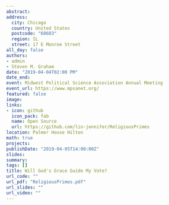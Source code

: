 ```yaml
---
abstract: 
address:
  city: Chicago
  country: United States
  postcode: "60603"
  region: IL
  street: 17 E Monroe Street
all_day: false
authors:
- admin
- Steven M. Graham
date: "2019-04-04T02:00 PM"
date_end: 
event: Midwest Political Science Association Annual Meeting
event_url: https://www.mpsanet.org/
featured: false
image:
links:
- icon: github
  icon_pack: fab
  name: Open Source
  url: https://github.com/lin-jennifer/ReligiousPrimes
location: Palmer House Hilton
math: true
projects:
publishDate: "2019-04-05T14:00:00Z"
slides: 
summary: 
tags: []
title: Will God's Grace Guide My Vote?
url_code: ""
url_pdf: "ReligiousPrimes.pdf"
url_slides: ""
url_video: ""
---
```


